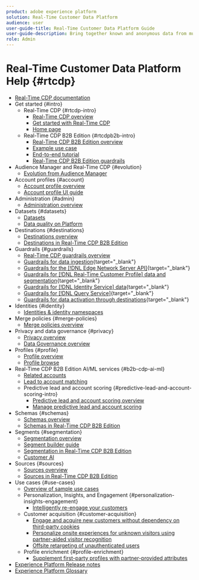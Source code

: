 ```yaml
---
product: adobe experience platform
solution: Real-Time Customer Data Platform
audience: user
user-guide-title: Real-Time Customer Data Platform Guide
user-guide-description: Bring together known and anonymous data from multiple enterprise sources to create customer profiles, create audience segments from those profiles, and activate those segments to third-party destinations.
role: Admin
---
```


# Real-Time Customer Data Platform Help {#rtcdp}

* [Real-Time CDP documentation](home.md)
* Get started {#intro}
  * Real-Time CDP {#rtcdp-intro}
    * [Real-Time CDP overview](overview.md)
    * [Get started with Real-Time CDP](get-started.md)
    * [Home page](home-page-dashboards.md)
  * Real-Time CDP B2B Edition {#rtcdpb2b-intro}
    * [Real-Time CDP B2B Edition overview](b2b-overview.md)
    * [Example use case](./b2b-use-case.md)
    * [End-to-end tutorial](./b2b-tutorial.md)
    * [Real-Time CDP B2B Edition guardrails](b2b-guardrails.md)
* Audience Manager and Real-Time CDP {#evolution}
  * [Evolution from Audience Manager](aam-to-rtcdp.md)
* Account profiles {#account}
  * [Account profile overview](accounts/account-profile-overview.md)
  * [Account profile UI guide](accounts/account-profile-ui-guide.md)
* Administration {#admin}
  * [Administration overview](administration/admin-overview.md)
* Datasets {#datasets}
  * [Datasets](datasets/dataset.md)
  * [Data quality on Platform](datasets/data-quality.md)
* Destinations {#destinations}
  * [Destinations overview](destinations/overview.md)
  * [Destinations in Real-Time CDP B2B Edition](destinations/b2b.md)
* Guardrails {#guardrails}
  * [Real-Time CDP guardrails overview](guardrails/overview.md)
  * [Guardrails for data ingestion](https://experienceleague.adobe.com/docs/experience-platform/ingestion/guardrails.html){target="_blank"}
  * [Guardrails for the [!DNL Edge Network Server API]](https://experienceleague.adobe.com/docs/experience-platform/edge-network-server-api/guardrails.html){target="_blank"}
  * [Guardrails for [!DNL Real-Time Customer Profile] data and segmentation](https://experienceleague.adobe.com/docs/experience-platform/profile/guardrails.html){target="_blank"}
  * [Guardrails for [!DNL Identity Service] data](https://experienceleague.adobe.com/docs/experience-platform/identity/guardrails.html){target="_blank"}
  * [Guardrails for [!DNL Query Service]](https://experienceleague.adobe.com/docs/experience-platform/query/guardrails.html){target="_blank"}
  * [Guardrails for data activation through destinations](https://experienceleague.adobe.com/docs/experience-platform/destinations/guardrails.html){target="_blank"}
* Identities {#identity}  
  * [Identities & identity namespaces](profile/identities-overview.md)
* Merge policies {#merge-policies}
  * [Merge policies overview](profile/merge-policies.md)
* Privacy and data governance {#privacy}
  * [Privacy overview](privacy/privacy-overview.md)
  * [Data Governance overview](privacy/data-governance-overview.md)
* Profiles {#profile}
  * [Profile overview](profile/profile-overview.md)
  * [Profile browse](profile/profile-browse.md)
* Real-Time CDP B2B Edition AI/ML services {#b2b-cdp-ai-ml}
  * [Related accounts](b2b-ai-ml-services/related-accounts.md)
  * [Lead to account matching](b2b-ai-ml-services/lead-to-account-matching.md)
  * Predictive lead and account scoring {#predictive-lead-and-account-scoring-intro}
    * [Predictive lead and account scoring overview](b2b-ai-ml-services/predictive-lead-and-account-scoring.md)
    * [Manage predictive lead and account scoring](b2b-ai-ml-services/manage-predictive-lead-and-account-scoring.md)
* Schemas {#schemas}
  * [Schemas overview](schemas/overview.md)
  * [Schemas in Real-Time CDP B2B Edition](schemas/b2b.md)
* Segments {#segmentation}
  * [Segmentation overview](segmentation/segmentation-overview.md)
  * [Segment builder guide](segmentation/segment-builder-guide.md)
  * [Segmentation in Real-Time CDP B2B Edition](segmentation/b2b.md)
  * [Customer AI](segmentation/customer-ai.md)
* Sources {#sources}
  * [Sources overview](sources/sources-overview.md)
  * [Sources in Real-Time CDP B2B Edition](sources/b2b.md)
* Use cases {#use-cases}
  * [Overview of sample use cases](/help/rtcdp/use-case-guides/overview.md)
  * Personalization, Insights, and Engagement {#personalization-insights-engagement}
    * [Intelligently re-engage your customers](/help/rtcdp/use-case-guides/intelligent-re-engagement/intelligent-re-engagement.md)
  * Customer acquisition {#customer-acquisition}
    * [Engage and acquire new customers without dependency on third-party cookies](/help/rtcdp/partner-data/prospecting.md)  
    * [Personalize onsite experiences for unknown visitors using partner-aided visitor recognition](/help/rtcdp/partner-data/onsite-personalization.md)
    * [Offsite retargeting of unauthenticated users](./partner-data/offsite-retargeting.md)
  * Profile enrichment {#profile-enrichment}
    * [Supplement first-party profiles with partner-provided attributes](/help/rtcdp/partner-data/supplement-first-party-profiles.md)
* [Experience Platform Release notes](https://www.adobe.com/go/platform-release-notes-en)
* [Experience Platform Glossary](https://www.adobe.com/go/platform-glossary-en)